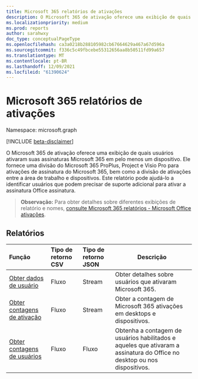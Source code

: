 ```yaml
---
title: Microsoft 365 relatórios de ativações
description: O Microsoft 365 de ativação oferece uma exibição de quais usuários ativaram suas assinaturas Microsoft 365 em pelo menos um dispositivo. Ele fornece uma divisão do Microsoft 365 ProPlus, Project e Visio Pro para ativações de assinatura do Microsoft 365, bem como a divisão de ativações entre a área de trabalho e dispositivos. Este relatório pode ajudá-lo a identificar usuários que podem precisar de suporte adicional para ativar a assinatura Office assinatura.
ms.localizationpriority: medium
ms.prod: reports
author: sarahwxy
doc_type: conceptualPageType
ms.openlocfilehash: ca3a0218b288105982cb67664629a467a67d596a
ms.sourcegitcommit: f336c5c49fbcebe55312656aa8b50511fd99a657
ms.translationtype: MT
ms.contentlocale: pt-BR
ms.lasthandoff: 12/09/2021
ms.locfileid: "61390624"
---
```

# <a name="microsoft-365-activations-reports"></a>Microsoft 365 relatórios de ativações

Namespace: microsoft.graph

[!INCLUDE [beta-disclaimer](../../includes/beta-disclaimer.md)]

O Microsoft 365 de ativação oferece uma exibição de quais usuários ativaram suas assinaturas Microsoft 365 em pelo menos um dispositivo. Ele fornece uma divisão do Microsoft 365 ProPlus, Project e Visio Pro para ativações de assinatura do Microsoft 365, bem como a divisão de ativações entre a área de trabalho e dispositivos. Este relatório pode ajudá-lo a identificar usuários que podem precisar de suporte adicional para ativar a assinatura Office assinatura.

> **Observação:** Para obter detalhes sobre diferentes exibições de relatório e nomes, [consulte Microsoft 365 relatórios - Microsoft Office ativações](https://support.office.com/client/Office-activations-87c24ae2-82e0-4d1e-be01-c3bcc3f18c60).

## <a name="reports"></a>Relatórios
| Função                                                     | Tipo de retorno CSV | Tipo de retorno JSON | Descrição                                                  |
| :----------------------------------------------------------- | :-------------- | :--------------- | ------------------------------------------------------------ |
| [Obter dados de usuário](../api/reportroot-getoffice365activationsuserdetail.md) | Fluxo          | Stream           | Obter detalhes sobre usuários que ativaram Microsoft 365.    |
| [Obter contagens de ativação](../api/reportroot-getoffice365activationcounts.md) | Fluxo          | Stream           | Obter a contagem de Microsoft 365 ativações em desktops e dispositivos. |
| [Obter contagens de usuários](../api/reportroot-getoffice365activationsusercounts.md) | Fluxo          | Fluxo           | Obtenha a contagem de usuários habilitados e aqueles que ativaram a assinatura do Office no desktop ou nos dispositivos. |


